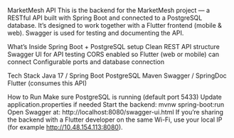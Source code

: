 MarketMesh API
This is the backend for the MarketMesh project — a RESTful API built with Spring Boot and connected to a PostgreSQL database.
It’s designed to work together with a Flutter frontend (mobile & web). Swagger is used for testing and documenting the API.

What’s Inside
Spring Boot + PostgreSQL setup
Clean REST API structure
Swagger UI for API testing
CORS enabled so Flutter (web or mobile) can connect
Configurable ports and database connection

Tech Stack
Java 17 / Spring Boot
PostgreSQL
Maven
Swagger / SpringDoc
Flutter (consumes this API)

How to Run
Make sure PostgreSQL is running (default port 5433)
Update application.properties if needed
Start the backend: mvnw spring-boot:run
Open Swagger at: http://localhost:8080/swagger-ui.html
If you’re sharing the backend with a Flutter developer on the same Wi-Fi, use your local IP (for example http://10.48.154.113:8080).
